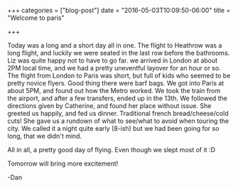 +++
categories = ["blog-post"]
date = "2016-05-03T10:09:50-06:00"
title = "Welcome to paris"

+++

Today was a long and a short day all in one. The flight to Heathrow was a long flight, and luckily we were seated in the last row before the bathrooms. Liz was quite happy not to have to go far. we arrived in London at about 2PM local time, and we had a pretty uneventful layover for an hour or so. The flight from London to Paris was short, but full of kids who seemed to be pretty novice flyers. Good thing there were barf bags. We got into Paris at about 5PM, and found out how the Metro worked. We took the train from the airport, and after a few transfers, ended up in the 13th. We followed the directions given by Catherine, and found her place without issue. She greeted us happily, and fed us dinner. Traditional french bread/cheese/cold cuts! She gave us a rundown of what to see/what to avoid when touring the city. We called it a night quite early (8-ish) but we had been going for so long, that we didn't mind.

All in all, a pretty good day of flying. Even though we slept most of it :D

Tomorrow will bring more excitement!

-Dan
